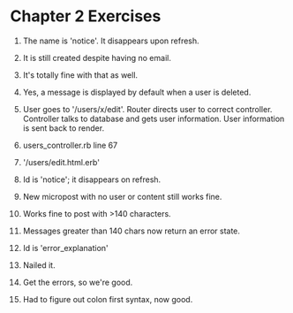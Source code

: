 # Chapter 2 Exercises

1. The name is 'notice'. It disappears upon refresh.
2. It is still created despite having no email.
3. It's totally fine with that as well.
4. Yes, a message is displayed by default when a user is deleted.

1. User goes to '/users/x/edit'. Router directs user to correct controller. Controller talks to database and gets user information. User information is sent back to render.
2. users_controller.rb line 67
3. '/users/edit.html.erb'

1. Id is 'notice'; it disappears on refresh. 
2. New micropost with no user or content still works fine.
3. Works fine to post with >140 characters.

1. Messages greater than 140 chars now return an error state.
2. Id is 'error_explanation'

1. Nailed it.
2. Get the errors, so we're good.
3. Had to figure out colon first syntax, now good.